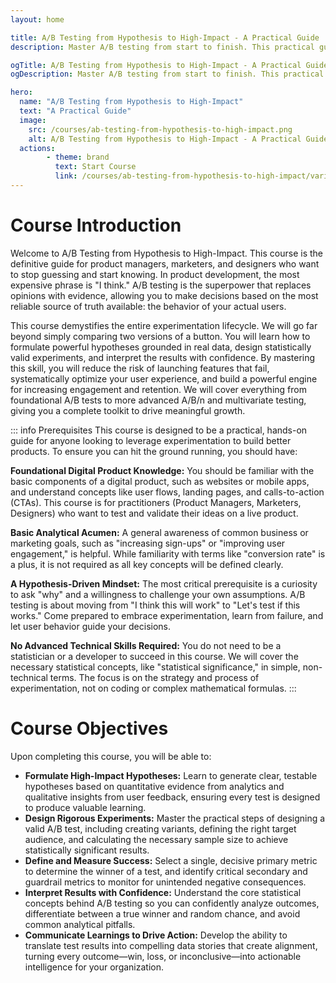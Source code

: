 ```yaml
---
layout: home

title: A/B Testing from Hypothesis to High-Impact - A Practical Guide
description: Master A/B testing from start to finish. This practical guide teaches you to formulate data-driven hypotheses, design rigorous experiments, interpret results with confidence, and drive business growth. Move from guesswork to data-informed decisions.

ogTitle: A/B Testing from Hypothesis to High-Impact - A Practical Guide
ogDescription: Master A/B testing from start to finish. This practical guide teaches you to formulate data-driven hypotheses, design rigorous experiments, interpret results with confidence, and drive business growth. Move from guesswork to data-informed decisions.

hero:
  name: "A/B Testing from Hypothesis to High-Impact"
  text: "A Practical Guide"
  image:
    src: /courses/ab-testing-from-hypothesis-to-high-impact.png
    alt: A/B Testing from Hypothesis to High-Impact - A Practical Guide
  actions:
        - theme: brand
          text: Start Course
          link: /courses/ab-testing-from-hypothesis-to-high-impact/variant-1_foundations-of-high-impact-ab-testing
---
```

# Course Introduction

Welcome to A/B Testing from Hypothesis to High-Impact. This course is the definitive guide for product managers, marketers, and designers who want to stop guessing and start knowing. In product development, the most expensive phrase is "I think." A/B testing is the superpower that replaces opinions with evidence, allowing you to make decisions based on the most reliable source of truth available: the behavior of your actual users.

This course demystifies the entire experimentation lifecycle. We will go far beyond simply comparing two versions of a button. You will learn how to formulate powerful hypotheses grounded in real data, design statistically valid experiments, and interpret the results with confidence. By mastering this skill, you will reduce the risk of launching features that fail, systematically optimize your user experience, and build a powerful engine for increasing engagement and retention. We will cover everything from foundational A/B tests to more advanced A/B/n and multivariate testing, giving you a complete toolkit to drive meaningful growth.

::: info Prerequisites
This course is designed to be a practical, hands-on guide for anyone looking to leverage experimentation to build better products. To ensure you can hit the ground running, you should have:

**Foundational Digital Product Knowledge:** You should be familiar with the basic components of a digital product, such as websites or mobile apps, and understand concepts like user flows, landing pages, and calls-to-action (CTAs). This course is for practitioners (Product Managers, Marketers, Designers) who want to test and validate their ideas on a live product.

**Basic Analytical Acumen:** A general awareness of common business or marketing goals, such as "increasing sign-ups" or "improving user engagement," is helpful. While familiarity with terms like "conversion rate" is a plus, it is not required as all key concepts will be defined clearly.

**A Hypothesis-Driven Mindset:** The most critical prerequisite is a curiosity to ask "why" and a willingness to challenge your own assumptions. A/B testing is about moving from "I think this will work" to "Let's test if this works." Come prepared to embrace experimentation, learn from failure, and let user behavior guide your decisions.

**No Advanced Technical Skills Required:** You do not need to be a statistician or a developer to succeed in this course. We will cover the necessary statistical concepts, like "statistical significance," in simple, non-technical terms. The focus is on the strategy and process of experimentation, not on coding or complex mathematical formulas.
:::

# Course Objectives

Upon completing this course, you will be able to:

* **Formulate High-Impact Hypotheses:** Learn to generate clear, testable hypotheses based on quantitative evidence from analytics and qualitative insights from user feedback, ensuring every test is designed to produce valuable learning.
* **Design Rigorous Experiments:** Master the practical steps of designing a valid A/B test, including creating variants, defining the right target audience, and calculating the necessary sample size to achieve statistically significant results.
* **Define and Measure Success:** Select a single, decisive primary metric to determine the winner of a test, and identify critical secondary and guardrail metrics to monitor for unintended negative consequences.
* **Interpret Results with Confidence:** Understand the core statistical concepts behind A/B testing so you can confidently analyze outcomes, differentiate between a true winner and random chance, and avoid common analytical pitfalls.
* **Communicate Learnings to Drive Action:** Develop the ability to translate test results into compelling data stories that create alignment, turning every outcome—win, loss, or inconclusive—into actionable intelligence for your organization.

<br/><StartCourseButton :link="$frontmatter.hero.actions[0].link" text="Get Started" />

